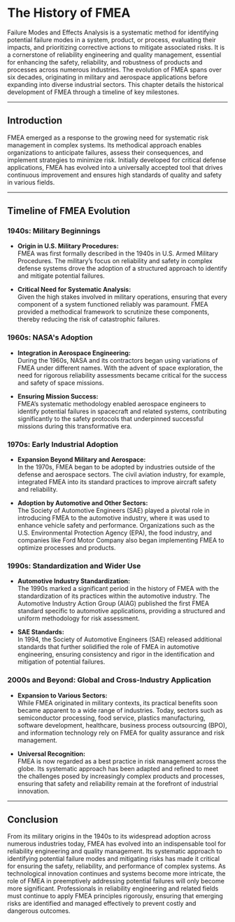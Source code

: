 # The History of FMEA

Failure Modes and Effects Analysis  is a systematic method for identifying potential failure modes in a system, product, or process, evaluating their impacts, and prioritizing corrective actions to mitigate associated risks. It is a cornerstone of reliability engineering and quality management, essential for enhancing the safety, reliability, and robustness of products and processes across numerous industries. The evolution of FMEA spans over six decades, originating in military and aerospace applications before expanding into diverse industrial sectors. This chapter details the historical development of FMEA through a timeline of key milestones.

---

## Introduction

FMEA emerged as a response to the growing need for systematic risk management in complex systems. Its methodical approach enables organizations to anticipate failures, assess their consequences, and implement strategies to minimize risk. Initially developed for critical defense applications, FMEA has evolved into a universally accepted tool that drives continuous improvement and ensures high standards of quality and safety in various fields.

---

## Timeline of FMEA Evolution

### 1940s: Military Beginnings

- **Origin in U.S. Military Procedures:**  
  FMEA was first formally described in the 1940s in U.S. Armed Military Procedures. The military’s focus on reliability and safety in complex defense systems drove the adoption of a structured approach to identify and mitigate potential failures.
  
- **Critical Need for Systematic Analysis:**  
  Given the high stakes involved in military operations, ensuring that every component of a system functioned reliably was paramount. FMEA provided a methodical framework to scrutinize these components, thereby reducing the risk of catastrophic failures.

### 1960s: NASA's Adoption

- **Integration in Aerospace Engineering:**  
  During the 1960s, NASA and its contractors began using variations of FMEA under different names. With the advent of space exploration, the need for rigorous reliability assessments became critical for the success and safety of space missions.
  
- **Ensuring Mission Success:**  
  FMEA’s systematic methodology enabled aerospace engineers to identify potential failures in spacecraft and related systems, contributing significantly to the safety protocols that underpinned successful missions during this transformative era.

### 1970s: Early Industrial Adoption

- **Expansion Beyond Military and Aerospace:**  
  In the 1970s, FMEA began to be adopted by industries outside of the defense and aerospace sectors. The civil aviation industry, for example, integrated FMEA into its standard practices to improve aircraft safety and reliability.
  
- **Adoption by Automotive and Other Sectors:**  
  The Society of Automotive Engineers (SAE) played a pivotal role in introducing FMEA to the automotive industry, where it was used to enhance vehicle safety and performance. Organizations such as the U.S. Environmental Protection Agency (EPA), the food industry, and companies like Ford Motor Company also began implementing FMEA to optimize processes and products.

### 1990s: Standardization and Wider Use

- **Automotive Industry Standardization:**  
  The 1990s marked a significant period in the history of FMEA with the standardization of its practices within the automotive industry. The Automotive Industry Action Group (AIAG) published the first FMEA standard specific to automotive applications, providing a structured and uniform methodology for risk assessment.
  
- **SAE Standards:**  
  In 1994, the Society of Automotive Engineers (SAE) released additional standards that further solidified the role of FMEA in automotive engineering, ensuring consistency and rigor in the identification and mitigation of potential failures.

### 2000s and Beyond: Global and Cross-Industry Application

- **Expansion to Various Sectors:**  
  While FMEA originated in military contexts, its practical benefits soon became apparent to a wide range of industries. Today, sectors such as semiconductor processing, food service, plastics manufacturing, software development, healthcare, business process outsourcing (BPO), and information technology rely on FMEA for quality assurance and risk management.
  
- **Universal Recognition:**  
  FMEA is now regarded as a best practice in risk management across the globe. Its systematic approach has been adapted and refined to meet the challenges posed by increasingly complex products and processes, ensuring that safety and reliability remain at the forefront of industrial innovation.

---

## Conclusion

From its military origins in the 1940s to its widespread adoption across numerous industries today, FMEA has evolved into an indispensable tool for reliability engineering and quality management. Its systematic approach to identifying potential failure modes and mitigating risks has made it critical for ensuring the safety, reliability, and performance of complex systems. As technological innovation continues and systems become more intricate, the role of FMEA in preemptively addressing potential failures will only become more significant. Professionals in reliability engineering and related fields must continue to apply FMEA principles rigorously, ensuring that emerging risks are identified and managed effectively to prevent costly and dangerous outcomes.